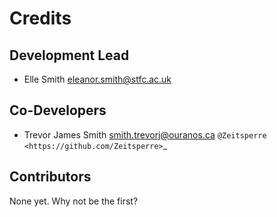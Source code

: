 # Credits

## Development Lead

* Elle Smith <eleanor.smith@stfc.ac.uk>

## Co-Developers

* Trevor James Smith <smith.trevorj@ouranos.ca> `@Zeitsperre <https://github.com/Zeitsperre>`_

## Contributors

None yet. Why not be the first?
